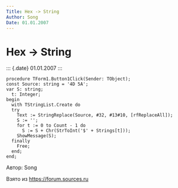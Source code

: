 ```yaml
---
Title: Hex -> String
Author: Song
Date: 01.01.2007
---
```



Hex -> String
=============

::: {.date}
01.01.2007
:::

    procedure TForm1.Button1Click(Sender: TObject);
    const Source: string = '4D 5A';
    var S: string;
      t: Integer;
    begin
      with TStringList.Create do
      try
        Text := StringReplace(Source, #32, #13#10, [rfReplaceAll]);
        S := '';
        for t := 0 to Count - 1 do
          S := S + Chr(StrToInt('$' + Strings[t]));
        ShowMessage(S);
      finally
        Free;
      end;
    end;

Автор: Song

Взято из <https://forum.sources.ru>
